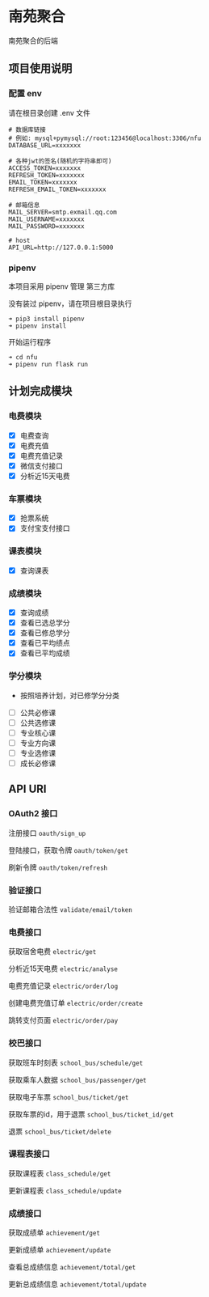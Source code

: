 # 南苑聚合
南苑聚合的后端

## 项目使用说明
### 配置 env
请在根目录创建 .env 文件

```
# 数据库链接
# 例如: mysql+pymysql://root:123456@localhost:3306/nfu
DATABASE_URL=xxxxxxx

# 各种jwt的签名(随机的字符串即可)
ACCESS_TOKEN=xxxxxxx
REFRESH_TOKEN=xxxxxxx
EMAIL_TOKEN=xxxxxxx
REFRESH_EMAIL_TOKEN=xxxxxxx

# 邮箱信息
MAIL_SERVER=smtp.exmail.qq.com
MAIL_USERNAME=xxxxxxx
MAIL_PASSWORD=xxxxxxx

# host
API_URL=http://127.0.0.1:5000
```

### pipenv
本项目采用 pipenv 管理 第三方库

没有装过 pipenv，请在项目根目录执行

```
➜ pip3 install pipenv
➜ pipenv install
```

开始运行程序

```
➜ cd nfu 
➜ pipenv run flask run
```

## 计划完成模块
### 电费模块
- [x] 电费查询
- [x] 电费充值
- [x] 电费充值记录
- [x] 微信支付接口
- [x] 分析近15天电费

### 车票模块
- [x] 抢票系统
- [x] 支付宝支付接口

### 课表模块
- [x] 查询课表

### 成绩模块
- [x] 查询成绩
- [x] 查看已选总学分
- [x] 查看已修总学分
- [x] 查看已平均绩点
- [x] 查看已平均成绩

### 学分模块
+ 按照培养计划，对已修学分分类
- [ ] 公共必修课
- [ ] 公共选修课
- [ ] 专业核心课
- [ ] 专业方向课
- [ ] 专业选修课
- [ ] 成长必修课

## API URI
### OAuth2 接口
注册接口 `oauth/sign_up`

登陆接口，获取令牌 `oauth/token/get`

刷新令牌 `oauth/token/refresh`

### 验证接口
验证邮箱合法性 `validate/email/token`

### 电费接口
获取宿舍电费 `electric/get`

分析近15天电费 `electric/analyse`

电费充值记录 `electric/order/log`

创建电费充值订单 `electric/order/create`

跳转支付页面 `electric/order/pay`

### 校巴接口
获取班车时刻表 `school_bus/schedule/get`

获取乘车人数据 `school_bus/passenger/get`

获取电子车票 `school_bus/ticket/get`

获取车票的id，用于退票 `school_bus/ticket_id/get`

退票 `school_bus/ticket/delete`

### 课程表接口
获取课程表 `class_schedule/get`

更新课程表 `class_schedule/update`

### 成绩接口
获取成绩单 `achievement/get`

更新成绩单 `achievement/update`

查看总成绩信息 `achievement/total/get`

更新总成绩信息 `achievement/total/update`